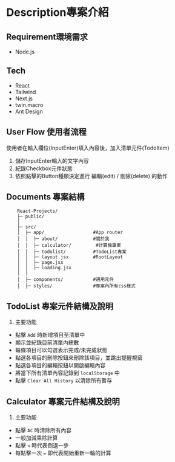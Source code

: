 
# Description專案介紹

## Requirement環境需求
- Node.js

## Tech
- React
- Tailwind
- Next.js
- twin.macro
- Ant Design

## User Flow 使用者流程
使用者在輸入欄位(InputEnter)填入內容後，加入清單元件(TodoItem)
1. 儲存InputEnter輸入的文字內容
2. 紀錄Checkbox元件狀態
3. 依照點擊的Button種類決定進行 編輯(edit) / 刪除(delete) 的動作

## Documents 專案結構

        React-Projects/
        ├─ public/
        │  
        ├─ src/
        │  ├─ app/                  #App router
        │  │  ├─ about/             #關於我
        │  │  ├─ calculator/         #計算機專案
        │  │  ├─ todolist/          #TodoList專案
        │  │  ├─ layout.jsx         #RootLayout
        │  │  ├─ page.jsx           
        │  │  ├─ loading.jsx           
        │  │
        │  ├─ components/           #通用元件
        │  ├─ styles/               #專案內所有css樣式

## TodoList 專案元件結構及說明
1. 主要功能
 - 點擊 `Add` 時新增項目至清單中
 - 顯示並紀錄目前清單內總數
 - 每條項目可以勾選表示完成/未完成狀態
 - 點選各項目的刪除按鈕來刪除該項目，並跳出提醒視窗
 - 點選各項目的編輯按鈕以開啟編輯內容
 - 將當下所有清單內容記錄到 `localStorage` 中
 - 點擊 `Clear All History` 以清除所有暫存

## Calculator 專案元件結構及說明
1. 主要功能
 - 點擊 `AC` 時清除所有內容
 - 一般加減乘除計算
 - 點擊 `<` 時代表倒退一步
 - 每點擊一次 `=` 即代表開始重新一輪的計算
